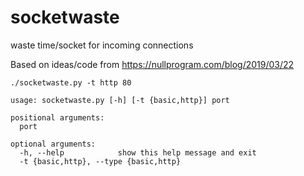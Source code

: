 # socketwaste
waste time/socket for incoming connections

Based on ideas/code from <https://nullprogram.com/blog/2019/03/22>

``` 
./socketwaste.py -t http 80
```

```
usage: socketwaste.py [-h] [-t {basic,http}] port

positional arguments:
  port

optional arguments:
  -h, --help            show this help message and exit
  -t {basic,http}, --type {basic,http}
```
